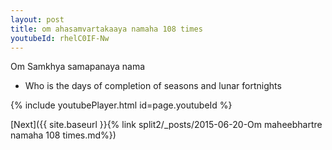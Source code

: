 ```yaml
---
layout: post
title: om ahasamvartakaaya namaha 108 times
youtubeId: rhelC0IF-Nw
---
```

 
 
Om Samkhya samapanaya nama 
 
 -  Who is the days of completion of seasons and lunar fortnights 
 
  
 
  
 
 
 
 
 
 


{% include youtubePlayer.html id=page.youtubeId %}
 
[Next]({{ site.baseurl }}{% link  split2/_posts/2015-06-20-Om maheebhartre namaha 108 times.md%})
 
